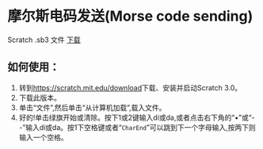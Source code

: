 # 摩尔斯电码发送\(Morse code sending\)
Scratch .sb3 文件 [下载](https://github.com/cheny0y0/a-flag/releases/download/v0.0_morse-code-sending_scratch3/morse-code-sending.sb3)  
## 如何使用：
1. 转到<https://scratch.mit.edu/download>下载、安装并启动Scratch 3.0。  
2. 下载此版本。  
3. 单击“文件”,然后单击“从计算机加载”,载入文件。  
4. 好的!单击绿旗开始或清除。按下1或2键输入di或da,或者点击右下角的“•”或“--”输入di或da。按1下空格键或者“`CharEnd`”可以跳到下一个字母输入,按两下则输入一个空格。
